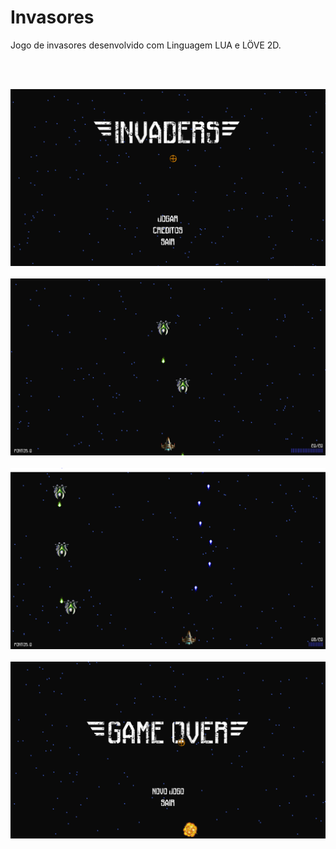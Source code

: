 # Invasores
Jogo de invasores desenvolvido com Linguagem LUA e LÖVE 2D.

<br><br>

<kbd>
  <img src="https://github.com/wesleycosta/Invasores/blob/master/game/01.PNG"/>
</kbd>
<br><br>

<kbd>
  <img src="https://github.com/wesleycosta/Invasores/blob/master/game/02.PNG"/>
</kbd>
<br><br>

<kbd>
  <img src="https://github.com/wesleycosta/Invasores/blob/master/game/03.PNG"/>
</kbd>
<br><br>

<kbd>
  <img src="https://github.com/wesleycosta/Invasores/blob/master/game/04.PNG"/>
</kbd>
<br><br>
